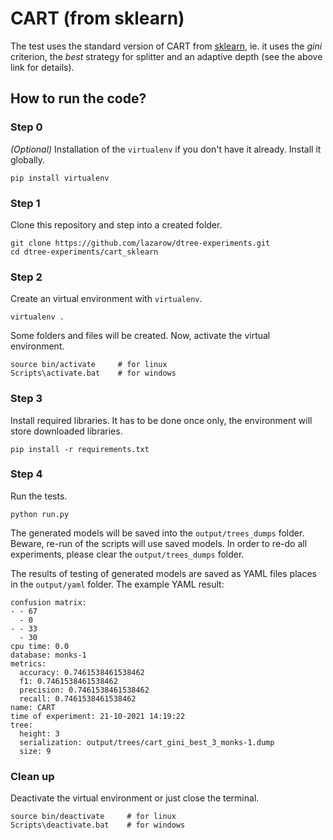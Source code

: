 # CART (from sklearn) 

The test uses the standard version of CART from [sklearn](https://scikit-learn.org/stable/modules/generated/sklearn.tree.DecisionTreeClassifier.html), ie. it uses the _gini_ criterion, the _best_ strategy for splitter and an adaptive depth (see the above link for details).

## How to run the code?

### Step 0
_(Optional)_ Installation of the `virtualenv` if you don't have it already. Install it globally.
```
pip install virtualenv
```

### Step 1
Clone this repository and step into a created folder.
```
git clone https://github.com/lazarow/dtree-experiments.git
cd dtree-experiments/cart_sklearn
```

### Step 2
Create an virtual environment with `virtualenv`.
```
virtualenv .
```
Some folders and files will be created. Now, activate the virtual environment.
```
source bin/activate     # for linux
Scripts\activate.bat    # for windows
```

### Step 3
Install required libraries. It has to be done once only, the environment will store downloaded libraries.
```
pip install -r requirements.txt
```

### Step 4
Run the tests.
```
python run.py
```
The generated models will be saved into the `output/trees_dumps` folder. Beware, re-run of the scripts will use saved models.
In order to re-do all experiments, please clear the `output/trees_dumps` folder.

The results of testing of generated models are saved as YAML files places in the `output/yaml` folder. The example YAML result:
```
confusion matrix:
- - 67
  - 0
- - 33
  - 30
cpu time: 0.0
database: monks-1
metrics:
  accuracy: 0.7461538461538462
  f1: 0.7461538461538462
  precision: 0.7461538461538462
  recall: 0.7461538461538462
name: CART
time of experiment: 21-10-2021 14:19:22
tree:
  height: 3
  serialization: output/trees/cart_gini_best_3_monks-1.dump
  size: 9
```

### Clean up
Deactivate the virtual environment or just close the terminal.
```
source bin/deactivate     # for linux
Scripts\deactivate.bat    # for windows
```
